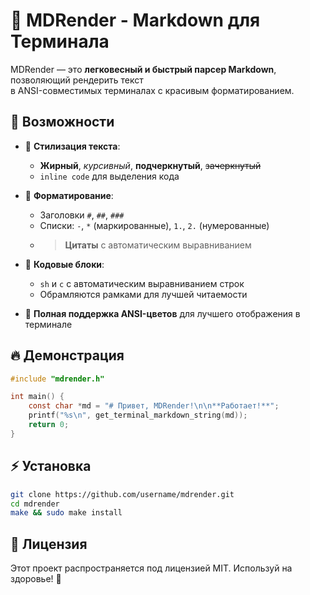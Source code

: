 # 🚀 MDRender - Markdown для Терминала

MDRender — это **легковесный и быстрый парсер Markdown**, позволяющий рендерить текст  
в ANSI-совместимых терминалах с красивым форматированием.

## 📌 Возможности

- 🔹 **Стилизация текста**:
  - **Жирный**, *курсивный*, __подчеркнутый__, ~~зачеркнутый~~
  - `inline code` для выделения кода

- 🔹 **Форматирование**:
  - Заголовки `#`, `##`, `###`
  - Списки: `-`, `*` (маркированные), `1.`, `2.` (нумерованные)
  - > **Цитаты** с автоматическим выравниванием

- 🔹 **Кодовые блоки**:
  - ```sh``` и ```c``` с автоматическим выравниванием строк
  - Обрамляются рамками для лучшей читаемости

- 🔹 **Полная поддержка ANSI-цветов** для лучшего отображения в терминале

## 🔥 Демонстрация

```c
#include "mdrender.h"

int main() {
    const char *md = "# Привет, MDRender!\n\n**Работает!**";
    printf("%s\n", get_terminal_markdown_string(md));
    return 0;
}
```

## ⚡ Установка

```sh
git clone https://github.com/username/mdrender.git
cd mdrender
make && sudo make install
```

## 📜 Лицензия

Этот проект распространяется под лицензией MIT. Используй на здоровье! 🖖
